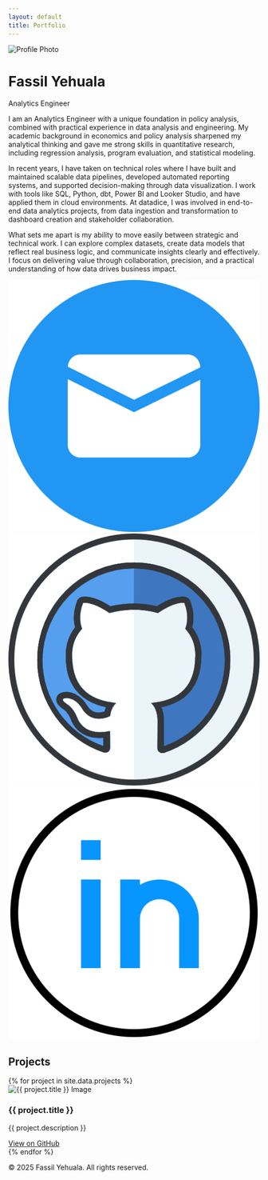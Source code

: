 ```yaml
---
layout: default
title: Portfolio
---
```


<div class="layout">

  <!-- Sidebar -->
  <div class="sidebar">
    <img src="images/placeholder.jpg" alt="Profile Photo" class="profile-pic" />
    <h1>Fassil Yehuala</h1>
    <p class="title">Analytics Engineer</p>
    <div class="about-text">
      <p>
      I am an Analytics Engineer with a unique foundation in policy analysis, combined with practical experience in data analysis and engineering. My academic background in economics and policy analysis sharpened my analytical thinking and gave me strong skills in quantitative research, including regression analysis, program evaluation, and statistical modeling.
      </p>
      <p>
      In recent years, I have taken on technical roles where I have built and maintained scalable data pipelines, developed automated reporting systems, and supported decision-making through data visualization. I work with tools like SQL, Python, dbt, Power BI and Looker Studio, and have applied them in cloud environments. At datadice, I was involved in end-to-end data analytics projects, from data ingestion and transformation to dashboard creation and stakeholder collaboration.
      </p>
      <p>
      What sets me apart is my ability to move easily between strategic and technical work. I can explore complex datasets, create data models that reflect real business logic, and communicate insights clearly and effectively. I focus on delivering value through collaboration, precision, and a practical understanding of how data drives business impact.
      </p>
    </div>
    <div class="contact-icons">
      <a href="mailto:fassil.yehuala@gmail.com"><img src="/images/mail.png" alt="Email" /></a>
      <a href="https://github.com/fassilsis" target="_blank"><img src="/images/github.png" alt="GitHub" /></a>
      <a href="https://linkedin.com/in/fassilsis" target="_blank"><img src="/images/linkedin.png" alt="LinkedIn" /></a>
    </div>
  </div>
  <!-- Main Content -->
  <div class="main-content">
    <!-- Projects Section -->
    <section id="projects" class="section">
      <h2>Projects</h2>
      <div class="projects-list">
        {% for project in site.data.projects %}
        <div class="project-row">
          <img src="{{ project.image }}" alt="{{ project.title }} Image" class="project-img" />
          <div class="project-details">
            <h3>{{ project.title }}</h3>
            <p>{{ project.description }}</p>
            <a href="{{ project.link }}" target="_blank">View on GitHub</a>
          </div>
        </div>
        {% endfor %}
      </div>
    </section>
    <footer class="footer">
      <p>&copy; 2025 Fassil Yehuala. All rights reserved.</p>
    </footer>

  </div>

</div>

